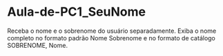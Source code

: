 # Aula-de-PC1_SeuNome
Receba o nome e o sobrenome do usuário separadamente. Exiba o nome completo no formato padrão Nome Sobrenome e no formato de catálogo SOBRENOME, Nome.
